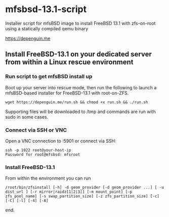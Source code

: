 # mfsbsd-13.1-script
Installer script for mfsBSD image to install FreeBSD 13.1 with zfs-on-root using a statically compiled qemu binary

https://depenguin.me

## Install FreeBSD-13.1 on your dedicated server from within a Linux rescue environment

### Run script to get mfsBSD install up

Boot up your server into rescue mode, then run the following to launch a mfsBSD-based installer for FreeBSD-13.1 with root-on-ZFS.

```
wget https://depenguin.me/run.sh && chmod +x run.sh && ./run.sh 
```

Supporting files will be downloaded to /tmp and commands are run with sudo in some cases.

### Connect via SSH or VNC

Open a VNC connection to :5901 or connect via SSH:

```
ssh -p 1022 root@your-host-ip
Password for root@mfsbsd: mfsroot 
```

### Install FreeBSD-13.1

From within the environment you can run

```
/root/bin/zfsinstall [-h] -d geom_provider [-d geom_provider ...] [ -u dist_url ] [-r mirror|raidz[1|2|3]] [-m mount_point] [-p zfs_pool_name] [-s swap_partition_size] [-z zfs_partition_size] [-c] [-C] [-l] [-4] [-A]
```

end.
